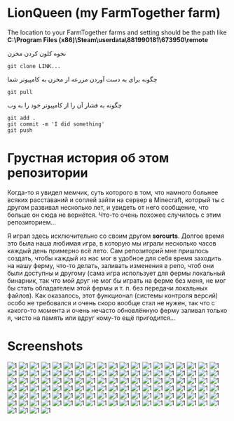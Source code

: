 # LionQueen (my FarmTogether farm)
The location to your FarmTogether farms and setting should be the path like **C:\Program Files (x86)\Steam\userdata\881990181\673950\remote**

نحوه کلون کردن مخزن
```
git clone LINK...
```
چگونه برای به دست آوردن مزرعه از مخزن به کامپیوتر شما
```
git pull
```
چگونه به فشار آن را از کامپیوتر خود را به وب
```
git add .
git commit -m 'I did something'
git push
```

# Грустная история об этом репозитории

Когда-то я увидел мемчик, суть которого в том, что намного больнее всяких расставаний и соплей зайти на сервер в Minecraft, который ты с другом развивал несколько лет, и увидеть от него сообщение, что больше он сюда не вернётся. Что-то очень похожее случилось с этим репозиторием...

Я играл здесь исключительно со своим другом **sorourts**. Долгое время это была наша любимая игра, в которую мы играли несколько часов каждый день примерно всё лето. Сам репозиторий мне пришлось создать, чтобы каждый из нас мог в удобное для себя время заходить на нашу ферму, что-то делать, заливать изменения в репо, чтоб они были доступны и другому (сама игра использует для фермы локальный бинарник, так что мой друг не мог бы играть на ферме без меня, не мог бы стать обладателем этой фермы и т. п. без передачи локальных файлов). Как оказалось, этот функционал (системы контроля версий) особо не требовался и очень скоро вообще стал не нужен, так что с какого-то момента и очень нечасто обновлённую ферму заливал только я, чисто на память или вдруг кому-то ещё пригодится...

# Screenshots
![1](https://github.com/PasaOpasen/my_FarmTogether_farm/blob/master/screenshots/20200709132440_1.jpg)
![1](https://github.com/PasaOpasen/my_FarmTogether_farm/blob/master/screenshots/20200709150507_1.jpg)
![1](https://github.com/PasaOpasen/my_FarmTogether_farm/blob/master/screenshots/20200709204219_1.jpg)
![1](https://github.com/PasaOpasen/my_FarmTogether_farm/blob/master/screenshots/20200709204340_1.jpg)
![1](https://github.com/PasaOpasen/my_FarmTogether_farm/blob/master/screenshots/20200709212201_1.jpg)
![1](https://github.com/PasaOpasen/my_FarmTogether_farm/blob/master/screenshots/20200710202935_1.jpg)
![1](https://github.com/PasaOpasen/my_FarmTogether_farm/blob/master/screenshots/20200710203009_1.jpg)
![1](https://github.com/PasaOpasen/my_FarmTogether_farm/blob/master/screenshots/20200711012032_1.jpg)
![1](https://github.com/PasaOpasen/my_FarmTogether_farm/blob/master/screenshots/20200711015213_1.jpg)
![1](https://github.com/PasaOpasen/my_FarmTogether_farm/blob/master/screenshots/20200711021531_1.jpg)
![1](https://github.com/PasaOpasen/my_FarmTogether_farm/blob/master/screenshots/20200713011231_1.jpg)
![1](https://github.com/PasaOpasen/my_FarmTogether_farm/blob/master/screenshots/20200713014650_1.jpg)
![1](https://github.com/PasaOpasen/my_FarmTogether_farm/blob/master/screenshots/20200713014718_1.jpg)
![1](https://github.com/PasaOpasen/my_FarmTogether_farm/blob/master/screenshots/20200714005738_1.jpg)
![1](https://github.com/PasaOpasen/my_FarmTogether_farm/blob/master/screenshots/20200714005746_1.jpg)
![1](https://github.com/PasaOpasen/my_FarmTogether_farm/blob/master/screenshots/20200714005825_1.jpg)
![1](https://github.com/PasaOpasen/my_FarmTogether_farm/blob/master/screenshots/20200715005632_1.jpg)
![1](https://github.com/PasaOpasen/my_FarmTogether_farm/blob/master/screenshots/20200715012149_1.jpg)
![1](https://github.com/PasaOpasen/my_FarmTogether_farm/blob/master/screenshots/20200715145956_1.jpg)
![1](https://github.com/PasaOpasen/my_FarmTogether_farm/blob/master/screenshots/20200715212454_1.jpg)
![1](https://github.com/PasaOpasen/my_FarmTogether_farm/blob/master/screenshots/20200717234535_1.jpg)
![1](https://github.com/PasaOpasen/my_FarmTogether_farm/blob/master/screenshots/20200718002517_1.jpg)
![1](https://github.com/PasaOpasen/my_FarmTogether_farm/blob/master/screenshots/20200718214732_1.jpg)
![1](https://github.com/PasaOpasen/my_FarmTogether_farm/blob/master/screenshots/20200720234347_1.jpg)
![1](https://github.com/PasaOpasen/my_FarmTogether_farm/blob/master/screenshots/20200721004530_1.jpg)
![1](https://github.com/PasaOpasen/my_FarmTogether_farm/blob/master/screenshots/20200721004848_1.jpg)
![1](https://github.com/PasaOpasen/my_FarmTogether_farm/blob/master/screenshots/20200721004915_1.jpg)
![1](https://github.com/PasaOpasen/my_FarmTogether_farm/blob/master/screenshots/20200721005955_1.jpg)
![1](https://github.com/PasaOpasen/my_FarmTogether_farm/blob/master/screenshots/20200722012151_1.jpg)
![1](https://github.com/PasaOpasen/my_FarmTogether_farm/blob/master/screenshots/20200723005459_1.jpg)
![1](https://github.com/PasaOpasen/my_FarmTogether_farm/blob/master/screenshots/20200724022706_1.jpg)
![1](https://github.com/PasaOpasen/my_FarmTogether_farm/blob/master/screenshots/20200724022746_1.jpg)
![1](https://github.com/PasaOpasen/my_FarmTogether_farm/blob/master/screenshots/20200724023203_1.jpg)
![1](https://github.com/PasaOpasen/my_FarmTogether_farm/blob/master/screenshots/20200725020920_1.jpg)
![1](https://github.com/PasaOpasen/my_FarmTogether_farm/blob/master/screenshots/20200725020943_1.jpg)
![1](https://github.com/PasaOpasen/my_FarmTogether_farm/blob/master/screenshots/20200728163258_1.jpg)
![1](https://github.com/PasaOpasen/my_FarmTogether_farm/blob/master/screenshots/20200728163317_1.jpg)
![1](https://github.com/PasaOpasen/my_FarmTogether_farm/blob/master/screenshots/20200728164043_1.jpg)
![1](https://github.com/PasaOpasen/my_FarmTogether_farm/blob/master/screenshots/20200728164050_1.jpg)
![1](https://github.com/PasaOpasen/my_FarmTogether_farm/blob/master/screenshots/20200728224040_1.jpg)
![1](https://github.com/PasaOpasen/my_FarmTogether_farm/blob/master/screenshots/20200729141045_1.jpg)
![1](https://github.com/PasaOpasen/my_FarmTogether_farm/blob/master/screenshots/20200729141530_1.jpg)
![1](https://github.com/PasaOpasen/my_FarmTogether_farm/blob/master/screenshots/20200729141533_1.jpg)
![1](https://github.com/PasaOpasen/my_FarmTogether_farm/blob/master/screenshots/20200729141544_1.jpg)
![1](https://github.com/PasaOpasen/my_FarmTogether_farm/blob/master/screenshots/20200729165936_1.jpg)
![1](https://github.com/PasaOpasen/my_FarmTogether_farm/blob/master/screenshots/20200729170007_1.jpg)
![1](https://github.com/PasaOpasen/my_FarmTogether_farm/blob/master/screenshots/20200729170009_1.jpg)
![1](https://github.com/PasaOpasen/my_FarmTogether_farm/blob/master/screenshots/20200729170010_1.jpg)
![1](https://github.com/PasaOpasen/my_FarmTogether_farm/blob/master/screenshots/20200729170041_1.jpg)
![1](https://github.com/PasaOpasen/my_FarmTogether_farm/blob/master/screenshots/20200729170334_1.jpg)
![1](https://github.com/PasaOpasen/my_FarmTogether_farm/blob/master/screenshots/20200729170543_1.jpg)
![1](https://github.com/PasaOpasen/my_FarmTogether_farm/blob/master/screenshots/20200729170553_1.jpg)
![1](https://github.com/PasaOpasen/my_FarmTogether_farm/blob/master/screenshots/20200804014611_1.jpg)
![1](https://github.com/PasaOpasen/my_FarmTogether_farm/blob/master/screenshots/20200804014731_1.jpg)
![1](https://github.com/PasaOpasen/my_FarmTogether_farm/blob/master/screenshots/20200804014800_1.jpg)
![1](https://github.com/PasaOpasen/my_FarmTogether_farm/blob/master/screenshots/20200812235711_1.jpg)
![1](https://github.com/PasaOpasen/my_FarmTogether_farm/blob/master/screenshots/20200813002227_1.jpg)
![1](https://github.com/PasaOpasen/my_FarmTogether_farm/blob/master/screenshots/20200813002250_1.jpg)
![1](https://github.com/PasaOpasen/my_FarmTogether_farm/blob/master/screenshots/20200813002255_1.jpg)
![1](https://github.com/PasaOpasen/my_FarmTogether_farm/blob/master/screenshots/20200813002259_1.jpg)
![1](https://github.com/PasaOpasen/my_FarmTogether_farm/blob/master/screenshots/20200813002334_1.jpg)
![1](https://github.com/PasaOpasen/my_FarmTogether_farm/blob/master/screenshots/20200813002340_1.jpg)
![1](https://github.com/PasaOpasen/my_FarmTogether_farm/blob/master/screenshots/20200813002411_1.jpg)
![1](https://github.com/PasaOpasen/my_FarmTogether_farm/blob/master/screenshots/20200813003146_1.jpg)
![1](https://github.com/PasaOpasen/my_FarmTogether_farm/blob/master/screenshots/20200813003148_1.jpg)
![1](https://github.com/PasaOpasen/my_FarmTogether_farm/blob/master/screenshots/20200813003624_1.jpg)
![1](https://github.com/PasaOpasen/my_FarmTogether_farm/blob/master/screenshots/20200813003628_1.jpg)
![1](https://github.com/PasaOpasen/my_FarmTogether_farm/blob/master/screenshots/20200813013117_1.jpg)
![1](https://github.com/PasaOpasen/my_FarmTogether_farm/blob/master/screenshots/20200813013221_1.jpg)
![1](https://github.com/PasaOpasen/my_FarmTogether_farm/blob/master/screenshots/20200813120326_1.jpg)
![1](https://github.com/PasaOpasen/my_FarmTogether_farm/blob/master/screenshots/20200821003308_1.jpg)
![1](https://github.com/PasaOpasen/my_FarmTogether_farm/blob/master/screenshots/20200821003627_1.jpg)
![1](https://github.com/PasaOpasen/my_FarmTogether_farm/blob/master/screenshots/20200821003800_1.jpg)
![1](https://github.com/PasaOpasen/my_FarmTogether_farm/blob/master/screenshots/20200821003819_1.jpg)
![1](https://github.com/PasaOpasen/my_FarmTogether_farm/blob/master/screenshots/20200821003944_1.jpg)
![1](https://github.com/PasaOpasen/my_FarmTogether_farm/blob/master/screenshots/20200821004023_1.jpg)
![1](https://github.com/PasaOpasen/my_FarmTogether_farm/blob/master/screenshots/20200821004852_1.jpg)
![1](https://github.com/PasaOpasen/my_FarmTogether_farm/blob/master/screenshots/20200821005042_1.jpg)
![1](https://github.com/PasaOpasen/my_FarmTogether_farm/blob/master/screenshots/20200821005047_1.jpg)
![1](https://github.com/PasaOpasen/my_FarmTogether_farm/blob/master/screenshots/20200821005050_1.jpg)
![1](https://github.com/PasaOpasen/my_FarmTogether_farm/blob/master/screenshots/20200821005230_1.jpg)
![1](https://github.com/PasaOpasen/my_FarmTogether_farm/blob/master/screenshots/20200821005237_1.jpg)
![1](https://github.com/PasaOpasen/my_FarmTogether_farm/blob/master/screenshots/20200821005444_1.jpg)
![1](https://github.com/PasaOpasen/my_FarmTogether_farm/blob/master/screenshots/20200821005446_1.jpg)
![1](https://github.com/PasaOpasen/my_FarmTogether_farm/blob/master/screenshots/20200821010722_1.jpg)
![1](https://github.com/PasaOpasen/my_FarmTogether_farm/blob/master/screenshots/20200821010733_1.jpg)
![1](https://github.com/PasaOpasen/my_FarmTogether_farm/blob/master/screenshots/20200821021937_1.jpg)
![1](https://github.com/PasaOpasen/my_FarmTogether_farm/blob/master/screenshots/20200823150205_1.jpg)
![1](https://github.com/PasaOpasen/my_FarmTogether_farm/blob/master/screenshots/20200823150225_1.jpg)
![1](https://github.com/PasaOpasen/my_FarmTogether_farm/blob/master/screenshots/20200823150231_1.jpg)
![1](https://github.com/PasaOpasen/my_FarmTogether_farm/blob/master/screenshots/20200824015000_1.jpg)
![1](https://github.com/PasaOpasen/my_FarmTogether_farm/blob/master/screenshots/20200824015008_1.jpg)
![1](https://github.com/PasaOpasen/my_FarmTogether_farm/blob/master/screenshots/20200825002511_1.jpg)
![1](https://github.com/PasaOpasen/my_FarmTogether_farm/blob/master/screenshots/20200825002526_1.jpg)
![1](https://github.com/PasaOpasen/my_FarmTogether_farm/blob/master/screenshots/20200826230851_1.jpg)
![1](https://github.com/PasaOpasen/my_FarmTogether_farm/blob/master/screenshots/20200826231745_1.jpg)
![1](https://github.com/PasaOpasen/my_FarmTogether_farm/blob/master/screenshots/20200826231829_1.jpg)
![1](https://github.com/PasaOpasen/my_FarmTogether_farm/blob/master/screenshots/20200826231839_1.jpg)
![1](https://github.com/PasaOpasen/my_FarmTogether_farm/blob/master/screenshots/20200826233334_1.jpg)
![1](https://github.com/PasaOpasen/my_FarmTogether_farm/blob/master/screenshots/20200828002238_1.jpg)
![1](https://github.com/PasaOpasen/my_FarmTogether_farm/blob/master/screenshots/20200828003721_1.jpg)
![1](https://github.com/PasaOpasen/my_FarmTogether_farm/blob/master/screenshots/20200828003739_1.jpg)
![1](https://github.com/PasaOpasen/my_FarmTogether_farm/blob/master/screenshots/20200828003803_1.jpg)
![1](https://github.com/PasaOpasen/my_FarmTogether_farm/blob/master/screenshots/20200828004351_1.jpg)
![1](https://github.com/PasaOpasen/my_FarmTogether_farm/blob/master/screenshots/20200828004510_1.jpg)
![1](https://github.com/PasaOpasen/my_FarmTogether_farm/blob/master/screenshots/20200828004557_1.jpg)
![1](https://github.com/PasaOpasen/my_FarmTogether_farm/blob/master/screenshots/20200828004607_1.jpg)
![1](https://github.com/PasaOpasen/my_FarmTogether_farm/blob/master/screenshots/20200828004625_1.jpg)
![1](https://github.com/PasaOpasen/my_FarmTogether_farm/blob/master/screenshots/20200828004628_1.jpg)
![1](https://github.com/PasaOpasen/my_FarmTogether_farm/blob/master/screenshots/20200828011244_1.jpg)
![1](https://github.com/PasaOpasen/my_FarmTogether_farm/blob/master/screenshots/20200828011246_1.jpg)
![1](https://github.com/PasaOpasen/my_FarmTogether_farm/blob/master/screenshots/20200828012124_1.jpg)
![1](https://github.com/PasaOpasen/my_FarmTogether_farm/blob/master/screenshots/20200828012430_1.jpg)
![1](https://github.com/PasaOpasen/my_FarmTogether_farm/blob/master/screenshots/20200828013958_1.jpg)
![1](https://github.com/PasaOpasen/my_FarmTogether_farm/blob/master/screenshots/20200828014001_1.jpg)
![1](https://github.com/PasaOpasen/my_FarmTogether_farm/blob/master/screenshots/20200828014026_1.jpg)
![1](https://github.com/PasaOpasen/my_FarmTogether_farm/blob/master/screenshots/20200828014643_1.jpg)
![1](https://github.com/PasaOpasen/my_FarmTogether_farm/blob/master/screenshots/20200828022215_1.jpg)
